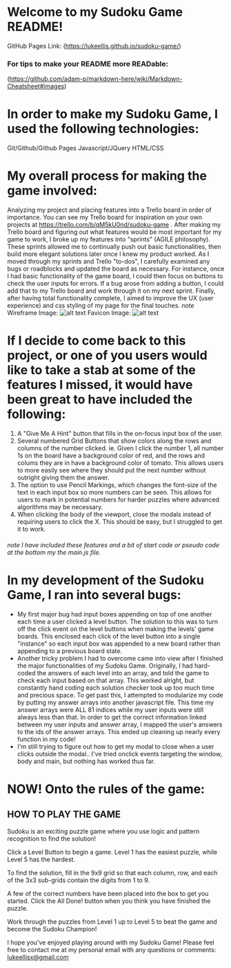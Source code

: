 # Welcome to my Sudoku Game README!

GitHub Pages Link: (https://lukeellis.github.io/sudoku-game/)

### For tips to make your README more READable:
(https://github.com/adam-p/markdown-here/wiki/Markdown-Cheatsheet#images)


# In order to make my Sudoku Game, I used the following technologies:

Git/Github/Github Pages
Javascript/JQuery
HTML/CSS


# My overall process for making the game involved:

Analyzing my project and placing features into a Trello board in order
of importance. You can see my Trello board for inspiration on your own
projects at https://trello.com/b/qM5kU0nd/sudoku-game . After making my
Trello board and figuring out what features would be most important for
my game to work, I broke up my features into "sprints" (AGILE philosophy).
These sprints allowed me to continually push out basic functionalities,
then build more elegant solutions later once I knew my product worked.
As I moved through my sprints and Trello "to-dos", I carefully examined
any bugs or roadblocks and updated the board as necessary. For instance,
once I had basic functionality of the game board, I could then focus on
buttons to check the user inputs for errors. If a bug arose from adding
a button, I could add that to my Trello board and work through it on
my next sprint. Finally, after having total functionality complete, I
aimed to improve the UX (user experience) and css styling of my page
for the final touches.
*note*
Wireframe Image:
![alt text](http://imgur.com/a/7Jrzy)
Favicon Image:
![alt text](http://www.favicon.cc/?action=icon&file_id=13993)

# If I decide to come back to this project, or one of you users would like to take a stab at some of the features I missed, it would have been great to have included the following:

1. A "Give Me A Hint" button that fills in the on-focus input box  of the user.
2. Several numbered Grid Buttons that show colors along the rows and columns
   of the number clicked. ie. Given I click the number 1, all number 1s on
   the board have a background color of red, and the rows and colums they
   are in have a background color of tomato. This allows users to more easily
   see where they should put the next number without outright giving them
   the answer.
3. The option to use Pencil Markings, which changes the font-size of the
   text in each input box so more numbers can be seen. This allows for
   users to mark in potential numbers for harder puzzles where advanced
   algorithms may be necessary.
4. When clicking the body of the viewport, close the modals instead of
   requiring users to click the X. This should be easy, but I struggled
   to get it to work.
###### *note* I have included these features and a bit of start code or pseudo code at the bottom my the main.js file.


# In my development of the Sudoku Game, I ran into several bugs:

* My first major bug had input boxes appending on top of one another
  each time a user clicked a level button. The solution to this was
  to turn off the click event on the level buttons when making the
  levels' game boards. This enclosed each click of the level button
  into a single "instance" so each input box was appended to a new
  board rather than appending to a previous board state.
* Another tricky problem I had to overcome came into view after I
  finished the major functionalities of my Sudoku Game. Originally,
  I had hard-coded the answers of each level into an array, and told
  the game to check each input based on that array. This worked
  alright, but constantly hand coding each solution checker took
  up too much time and precious space. To get past this, I attempted
  to modularize my code by putting my answer arrays into another
  javascript file. This time my answer arrays were ALL 81 indices
  while my user inputs were still always less than that. In order
  to get the correct information linked between my user inputs
  and answer array, I mapped the user's answers to the ids of the
  answer arrays. This ended up cleaning up nearly every function
  in my code!
* I'm still trying to figure out how to get my modal to close when
  a user clicks outside the modal.. I've tried onclick events
  targeting the window, body and main, but nothing has worked
  thus far.


# NOW! Onto the rules of the game:

## HOW TO PLAY THE GAME

Sudoku is an exciting puzzle game where you use logic and pattern recognition to find the solution!

Click a Level Button to begin a game. Level 1 has the easiest puzzle, while Level 5 has the hardest.

To find the solution, fill in the 9x9 grid so that each column, row, and each of the 3x3 sub-grids contain the digits from 1 to 9.

A few of the correct numbers have been placed into the box to get you started. Click the All Done! button when you think you have finished the puzzle.

Work through the puzzles from Level 1 up to Level 5 to beat the game and become the Sudoku Champion!


I hope you've enjoyed playing around with my Sudoku Game! Please feel free to
contact me at my personal email with any questions or comments: lukeellisx@gmail.com
